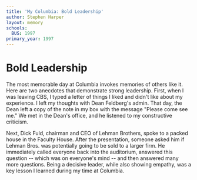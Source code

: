 ```yaml
---
title: 'My Columbia: Bold Leadership'
author: Stephen Harper
layout: memory
schools:
  BUS: 1997
primary_year: 1997
---
```

# Bold Leadership

The most memorable day at Columbia invokes memories of others like it.  Here are two anecdotes that demonstrate strong leadership.  First, when I was leaving CBS, I typed a letter of things I liked and didn't like about my experience.  I left my thoughts with Dean Feldberg's admin.  That day, the Dean left a copy of the note in my box with the message "Please come see me."  We met in the Dean's office, and he listened to my constructive criticism.

Next, Dick Fuld, chairman and CEO of Lehman Brothers, spoke to a packed house in the Faculty House.  After the presentation, someone asked him if Lehman Bros. was potentially going to be sold to a larger firm.  He immediately called everyone back into the auditorium, answered this question -- which was on everyone's mind -- and then answered many more questions.  Being a decisive leader, while also showing empathy, was a key lesson I learned during my time at Columbia.
